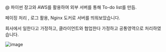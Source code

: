 @
파이썬 장고와 AWS를 활용하여 외부 서버를 통해 To-do list를 만듬.

페이징 처리 , 로그 활용, Nginx 도커로 서버를 띄워보았습니다.

회사에서 일한다고 가정하고, 클라이언트와 협업한다 가정하고 공통영역으로 처리하였습니다.

![image](https://user-images.githubusercontent.com/33506585/153755827-66ad6975-e485-4d84-8671-cd3a60a57193.png)

